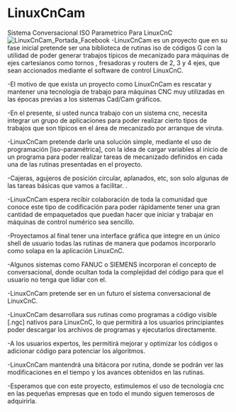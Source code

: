# LinuxCnCam
Sistema Conversacional ISO Parametrico Para LinuxCnC
![LinuxCnCam_Portada_Facebook](https://github.com/robotmatic/LinuxCnCam/assets/58271623/8424d9bf-4096-4d2e-a009-5ca3de4ea1af)
-LinuxCnCam es un proyecto que en su fase inicial pretende ser una biblioteca de rutinas iso de códigos G con la utilidad de poder generar trabajos típicos de mecanizado para máquinas de ejes cartesianos como tornos , fresadoras y routers de 2, 3 y 4 ejes, que sean accionados mediante el software de control LinuxCnC.

-El motivo de que exista un proyecto como LinuxCnCam es rescatar y mantener una tecnologia de trabajo para máquinas CNC muy utilizadas en las épocas previas a los sistemas Cad/Cam gráficos.

-En el presente, si usted nunca trabajo con un sistema cnc, necesita integrar un grupo de aplicaciones para poder realizar cierto tipos de trabajos que son típicos en el área de mecanizado por arranque de viruta.

-LinuxCnCam pretende darle una solución simple, mediante el uso de programación [iso-paramétrica], con la idea de cargar variables al inicio de un programa para poder realizar tareas de mecanizado definidos en cada una de las rutinas presentadas en el proyecto.

-Cajeras, agujeros de posición circular, aplanados, etc, son solo algunas de las tareas básicas que vamos a facilitar.  .

-LinuxCnCam espera recibir colaboración de toda la comunidad que conoce este tipo de codificación para poder rápidamente tener una gran cantidad de empaquetados que puedan hacer que iniciar y trabajar en máquinas de control numérico sea sencillo.

-Proyectamos al final tener una interface gráfica que integre en un único shell de usuario todas las rutinas de manera que podamos incorporarlo como solapa en la aplicación LinuxCnC.

-Algunos sistemas como FANUC o SIEMENS incorporan el concepto de conversacional, donde ocultan toda la complejidad del código para que el usuario no tenga que lidiar con el. 

-LinuxCnCam pretende ser en un futuro el sistema conversacional de LinuxCnC.

-LinuxCnCam desarrollara sus rutinas como programas a código visible [.ngc] nativos para LinuxCnC, lo que permitirá a los usuarios principiantes poder descargar los archivos de programas y ejecutarlos directamente.

-A los usuarios expertos, les permitirá  mejorar y optimizar los códigos o adicionar código para potenciar los algoritmos.

-LinuxCnCam mantendrá una bitácora por rutina, donde se podrán ver las modificaciones en el tiempo y los avances obtenidos en las rutinas.

-Esperamos que con este proyecto, estimulemos el uso de tecnología cnc en las pequeñas empresas que en todo el mundo siguen temerosos de adquirirla.
